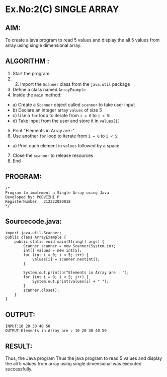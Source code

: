 # Ex.No:2(C)    SINGLE ARRAY

## AIM:
To create a java program to read 5 values and display the all 5 values from array using single dimensional array.

## ALGORITHM :
1.	Start the program.
2.	2.	Import the `Scanner` class from the `java.util` package
3.	Define a class named `ArrayExample`
4.	Inside the `main` method:
-	a) Create a `Scanner` object called `scanner` to take user input
-	b) Declare an integer array `values` of size 5
-	c) Use a `for` loop to iterate from `i = 0` to `i < 5`:
-   d) Take input from the user and store it in `values[i]`
5.	Print "Elements in Array are :"
6.	Use another `for` loop to iterate from `i = 0` to `i < 5`:
-	a) Print each element in `values` followed by a space
7.	Close the `scanner` to release resources
8.	End





## PROGRAM:
 ```
/*
Program to implement a Single Array using Java
Developed by: POOVIZHI P
RegisterNumber:  212222020018
*/
```

## Sourcecode.java:
~~~
import java.util.Scanner;
public class ArrayExample {
    public static void main(String[] args) {
        Scanner scanner = new Scanner(System.in); 
        int[] values = new int[5];
        for (int i = 0; i < 5; i++) {
            values[i] = scanner.nextInt();
        }

        System.out.println("Elements in Array are : ");
        for (int i = 0; i < 5; i++) {
            System.out.print(values[i] + " ");
        }
        scanner.close(); 
    }
}
~~~
## OUTPUT:
~~~
INPUT:10 20 30 40 50
OUTPUT:Elements in Array are : 10 20 30 40 50
~~~

## RESULT:
Thus, the Java program Thus the java program to read 5 values and display the all 5 values from array using single dimensional  was executed successfully.


